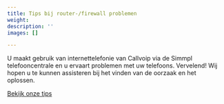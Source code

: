 ```yaml
---
title: Tips bij router-/firewall problemen
weight: 
description: ''
images: []

---
```

U maakt gebruik van internettelefonie van Callvoip via de Simmpl telefooncentrale en u ervaart problemen met uw telefoons. Vervelend! Wij hopen u te kunnen assisteren bij het vinden van de oorzaak en het oplossen.

<a href="http://www.simmpl.nl/downloads/Simmpl_Router-en-Firewall-Issues.pdf" target="_blank" class="button">Bekijk onze tips</a>